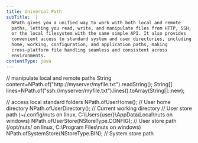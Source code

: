 ```yaml
---
title: Universal Path
subTitle:  |
  NPath gives you a unified way to work with both local and remote
  paths, letting you read, write, and manipulate files from HTTP, SSH,
  or the local filesystem with the same simple API. It also provides
  convenient access to standard system and user directories, including
  home, working, configuration, and application paths, making
  cross-platform file handling seamless and consistent across
  environments.
contentType: java
---
```


// manipulate local and remote paths
String content=NPath.of("http://myserver/myfile.txt").readString();
String[] lines=NPath.of("ssh://myserver/myfile.txt").lines().toArray(String[]::new);

// access local standard folders
NPath.ofUserHome();         // User home directory
NPath.ofUserDirectory();    // Current working directory
// User store path (~/.config/nuts on linux, C:\Users\{user}\AppData\Local\nuts on windows)
NPath.ofUserStore(NStoreType.CONFIG);
// User store path (/opt/nuts/ on linux, C:\Program Files\nuts on windows)
NPath.ofSystemStore(NStoreType.BIN);  // System store path

